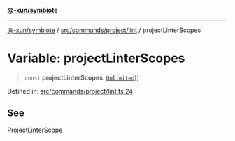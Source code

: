 [**@-xun/symbiote**](../../../../../README.md)

***

[@-xun/symbiote](../../../../../README.md) / [src/commands/project/lint](../README.md) / projectLinterScopes

# Variable: projectLinterScopes

> `const` **projectLinterScopes**: [`Unlimited`](../../../../configure/enumerations/UnlimitedGlobalScope.md#unlimited)[]

Defined in: [src/commands/project/lint.ts:24](https://github.com/Xunnamius/symbiote/blob/77d17fb695645e232d8cbbf34928a6f01fd29047/src/commands/project/lint.ts#L24)

## See

[ProjectLinterScope](../../../../configure/enumerations/UnlimitedGlobalScope.md)
